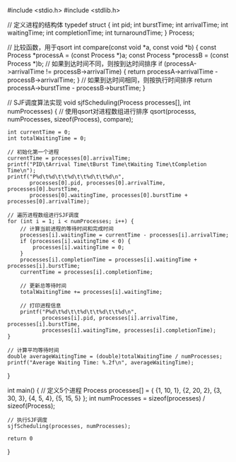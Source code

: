 #include <stdio.h>
#include <stdlib.h>

// 定义进程的结构体
typedef struct {
    int pid;
    int burstTime;
    int arrivalTime;
    int waitingTime;
    int completionTime;
    int turnaroundTime;
} Process;

// 比较函数，用于qsort
int compare(const void *a, const void *b) {
    const Process *processA = (const Process *)a;
    const Process *processB = (const Process *)b;
    // 如果到达时间不同，则按到达时间排序
    if (processA->arrivalTime != processB->arrivalTime) {
        return processA->arrivalTime - processB->arrivalTime;
    }
    // 如果到达时间相同，则按执行时间排序
    return processA->burstTime - processB->burstTime;
}

// SJF调度算法实现
void sjfScheduling(Process processes[], int numProcesses) {
    // 使用qsort对进程数组进行排序
    qsort(processs, numProcesses, sizeof(Process), compare);

    int currentTime = 0;
    int totalWaitingTime = 0;

    // 初始化第一个进程
    currentTime = processes[0].arrivalTime;
    printf("PID\tArrival Time\tBurst Time\tWaiting Time\tCompletion Time\n");
    printf("P%d\t%d\t\t%d\t\t%d\t\t%d\n",
           processes[0].pid, processes[0].arrivalTime, processes[0].burstTime,
           processes[0].waitingTime, processes[0].burstTime + processes[0].arrivalTime);

    // 遍历进程数组进行SJF调度
    for (int i = 1; i < numProcesses; i++) {
        // 计算当前进程的等待时间和完成时间
        processes[i].waitingTime = currentTime - processes[i].arrivalTime;
        if (processes[i].waitingTime < 0) {
            processes[i].waitingTime = 0;
        }
        processes[i].completionTime = processes[i].waitingTime + processes[i].burstTime;
        currentTime = processes[i].completionTime;

        // 更新总等待时间
        totalWaitingTime += processes[i].waitingTime;

        // 打印进程信息
        printf("P%d\t%d\t\t%d\t\t%d\t\t%d\n",
               processes[i].pid, processes[i].arrivalTime, processes[i].burstTime,
               processes[i].waitingTime, processes[i].completionTime);
    }

    // 计算平均等待时间
    double averageWaitingTime = (double)totalWaitingTime / numProcesses;
    printf("Average Waiting Time: %.2f\n", averageWaitingTime);
}

int main() {
    // 定义5个进程
    Process processes[] = {
        {1, 10, 1},
        {2, 20, 2},
        {3, 30, 3},
        {4, 5, 4},
        {5, 15, 5}
    };
    int numProcesses = sizeof(processes) / sizeof(Process);

    // 执行SJF调度
    sjfScheduling(processes, numProcesses);

    return 0
}
